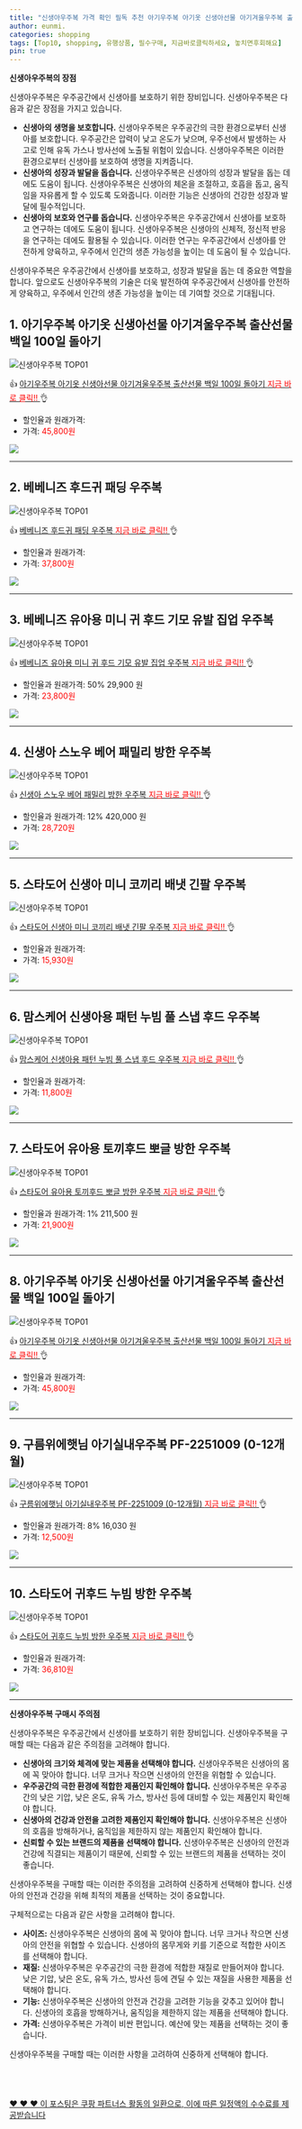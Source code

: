 ```yaml
---
title: "신생아우주복 가격 확인 필독 추천 아기우주복 아기옷 신생아선물 아기겨울우주복 출산선물 백일 100일 돌아기 비교 장점 구매가이드"
author: eunmi.
categories: shopping
tags: [Top10, shopping, 유행상품, 필수구매, 지금바로클릭하세요, 놓치면후회해요]
pin: true
---
```

**신생아우주복의 장점**

신생아우주복은 우주공간에서 신생아를 보호하기 위한 장비입니다. 신생아우주복은 다음과 같은 장점을 가지고 있습니다.

* **신생아의 생명을 보호합니다.** 신생아우주복은 우주공간의 극한 환경으로부터 신생아를 보호합니다. 우주공간은 압력이 낮고 온도가 낮으며, 우주선에서 발생하는 사고로 인해 유독 가스나 방사선에 노출될 위험이 있습니다. 신생아우주복은 이러한 환경으로부터 신생아를 보호하여 생명을 지켜줍니다.
* **신생아의 성장과 발달을 돕습니다.** 신생아우주복은 신생아의 성장과 발달을 돕는 데에도 도움이 됩니다. 신생아우주복은 신생아의 체온을 조절하고, 호흡을 돕고, 움직임을 자유롭게 할 수 있도록 도와줍니다. 이러한 기능은 신생아의 건강한 성장과 발달에 필수적입니다.
* **신생아의 보호와 연구를 돕습니다.** 신생아우주복은 우주공간에서 신생아를 보호하고 연구하는 데에도 도움이 됩니다. 신생아우주복은 신생아의 신체적, 정신적 반응을 연구하는 데에도 활용될 수 있습니다. 이러한 연구는 우주공간에서 신생아를 안전하게 양육하고, 우주에서 인간의 생존 가능성을 높이는 데 도움이 될 수 있습니다.

신생아우주복은 우주공간에서 신생아를 보호하고, 성장과 발달을 돕는 데 중요한 역할을 합니다. 앞으로도 신생아우주복의 기술은 더욱 발전하여 우주공간에서 신생아를 안전하게 양육하고, 우주에서 인간의 생존 가능성을 높이는 데 기여할 것으로 기대됩니다.

   

## 1. 아기우주복 아기옷 신생아선물 아기겨울우주복 출산선물 백일 100일 돌아기

![신생아우주복 TOP01](https://thumbnail6.coupangcdn.com/thumbnails/remote/230x230ex/image/vendor_inventory/beac/a4c448d0cca4beec4c0292f5f2e6f7471c0b7586a0af6d3e79b740254790.jpg)


👍 [아기우주복 아기옷 신생아선물 아기겨울우주복 출산선물 백일 100일 돌아기 <font color=red> 지금 바로 클릭!! </font> ](https://link.coupang.com/re/AFFSDP?lptag=AF3617701&subid=GithubCoopas&pageKey=7599825412&traceid=V0-153&itemId=20101444804&vendorItemId=84204418800) 👌 


- 할인율과 원래가격: 
- 가격: <span style='color:red'>45,800원</span>

[![](/discount_price.png)](https://link.coupang.com/re/AFFSDP?lptag=AF3617701&subid=GithubCoopas&pageKey=7599825412&traceid=V0-153&itemId=20101444804&vendorItemId=84204418800)

---


   

## 2. 베베니즈 후드귀 패딩 우주복

![신생아우주복 TOP01](https://thumbnail6.coupangcdn.com/thumbnails/remote/230x230ex/image/vendor_inventory/26ef/17744eb6243f415c538945964fd2e92f6207dd8604464244816e35c9efaa.jpeg)


👍 [베베니즈 후드귀 패딩 우주복 <font color=red> 지금 바로 클릭!! </font> ](https://link.coupang.com/re/AFFSDP?lptag=AF3617701&subid=GithubCoopas&pageKey=6091300105&traceid=V0-153&itemId=11357570156&vendorItemId=79142835138) 👌 


- 할인율과 원래가격: 
- 가격: <span style='color:red'>37,800원</span>

[![](/discount_price.png)](https://link.coupang.com/re/AFFSDP?lptag=AF3617701&subid=GithubCoopas&pageKey=6091300105&traceid=V0-153&itemId=11357570156&vendorItemId=79142835138)

---


   

## 3. 베베니즈 유아용 미니 귀 후드 기모 유발 집업 우주복

![신생아우주복 TOP01](https://thumbnail10.coupangcdn.com/thumbnails/remote/230x230ex/image/retail/images/2022/12/20/17/1/70e15a16-91b6-4097-953e-b68a7089c201.jpeg)


👍 [베베니즈 유아용 미니 귀 후드 기모 유발 집업 우주복 <font color=red> 지금 바로 클릭!! </font> ](https://link.coupang.com/re/AFFSDP?lptag=AF3617701&subid=GithubCoopas&pageKey=6954708757&traceid=V0-153&itemId=16909722345&vendorItemId=84393750193) 👌 


- 할인율과 원래가격: 50%  29,900   원
- 가격: <span style='color:red'>23,800원</span>

[![](/discount_price.png)](https://link.coupang.com/re/AFFSDP?lptag=AF3617701&subid=GithubCoopas&pageKey=6954708757&traceid=V0-153&itemId=16909722345&vendorItemId=84393750193)

---


   

## 4. 신생아 스노우 베어 패밀리 방한 우주복

![신생아우주복 TOP01](https://thumbnail6.coupangcdn.com/thumbnails/remote/230x230ex/image/rs_quotation_api/keczdgc9/64789113a88a40eea26a36ed45b4c731.jpg)


👍 [신생아 스노우 베어 패밀리 방한 우주복 <font color=red> 지금 바로 클릭!! </font> ](https://link.coupang.com/re/AFFSDP?lptag=AF3617701&subid=GithubCoopas&pageKey=6169125480&traceid=V0-153&itemId=12029362418&vendorItemId=79301642555) 👌 


- 할인율과 원래가격: 12%  420,000   원
- 가격: <span style='color:red'>28,720원</span>

[![](/discount_price.png)](https://link.coupang.com/re/AFFSDP?lptag=AF3617701&subid=GithubCoopas&pageKey=6169125480&traceid=V0-153&itemId=12029362418&vendorItemId=79301642555)

---


   

## 5. 스타도어 신생아 미니 코끼리 배냇 긴팔 우주복

![신생아우주복 TOP01](https://thumbnail9.coupangcdn.com/thumbnails/remote/230x230ex/image/vendor_inventory/1715/518827a22df2be5f0aad18b4835f694d25669a449ae9f50b11e064c4d4b4.jpeg)


👍 [스타도어 신생아 미니 코끼리 배냇 긴팔 우주복 <font color=red> 지금 바로 클릭!! </font> ](https://link.coupang.com/re/AFFSDP?lptag=AF3617701&subid=GithubCoopas&pageKey=6689512146&traceid=V0-153&itemId=15454396274&vendorItemId=84532148978) 👌 


- 할인율과 원래가격: 
- 가격: <span style='color:red'>15,930원</span>

[![](/discount_price.png)](https://link.coupang.com/re/AFFSDP?lptag=AF3617701&subid=GithubCoopas&pageKey=6689512146&traceid=V0-153&itemId=15454396274&vendorItemId=84532148978)

---


   

## 6. 맘스케어 신생아용 패턴 누빔 풀 스냅 후드 우주복

![신생아우주복 TOP01](https://thumbnail10.coupangcdn.com/thumbnails/remote/230x230ex/image/vendor_inventory/a2f3/7f35c1882a4b59d7096e91755c02f60430d94eb2382e4e60377e71ee5f63.jpg)


👍 [맘스케어 신생아용 패턴 누빔 풀 스냅 후드 우주복 <font color=red> 지금 바로 클릭!! </font> ](https://link.coupang.com/re/AFFSDP?lptag=AF3617701&subid=GithubCoopas&pageKey=51614297&traceid=V0-153&itemId=182765044&vendorItemId=79484624903) 👌 


- 할인율과 원래가격: 
- 가격: <span style='color:red'>11,800원</span>

[![](/discount_price.png)](https://link.coupang.com/re/AFFSDP?lptag=AF3617701&subid=GithubCoopas&pageKey=51614297&traceid=V0-153&itemId=182765044&vendorItemId=79484624903)

---


   

## 7. 스타도어 유아용 토끼후드 뽀글 방한 우주복

![신생아우주복 TOP01](https://thumbnail6.coupangcdn.com/thumbnails/remote/230x230ex/image/vendor_inventory/c940/6242029722b668bed36d77d104c59c4994abba2fd06c67a771a663c7b214.jpeg)


👍 [스타도어 유아용 토끼후드 뽀글 방한 우주복 <font color=red> 지금 바로 클릭!! </font> ](https://link.coupang.com/re/AFFSDP?lptag=AF3617701&subid=GithubCoopas&pageKey=6091585368&traceid=V0-153&itemId=11359448297&vendorItemId=79142832204) 👌 


- 할인율과 원래가격: 1%  211,500   원
- 가격: <span style='color:red'>21,900원</span>

[![](/discount_price.png)](https://link.coupang.com/re/AFFSDP?lptag=AF3617701&subid=GithubCoopas&pageKey=6091585368&traceid=V0-153&itemId=11359448297&vendorItemId=79142832204)

---


   

## 8. 아기우주복 아기옷 신생아선물 아기겨울우주복 출산선물 백일 100일 돌아기

![신생아우주복 TOP01](https://thumbnail6.coupangcdn.com/thumbnails/remote/230x230ex/image/vendor_inventory/beac/a4c448d0cca4beec4c0292f5f2e6f7471c0b7586a0af6d3e79b740254790.jpg)


👍 [아기우주복 아기옷 신생아선물 아기겨울우주복 출산선물 백일 100일 돌아기 <font color=red> 지금 바로 클릭!! </font> ](https://link.coupang.com/re/AFFSDP?lptag=AF3617701&subid=GithubCoopas&pageKey=7599825412&traceid=V0-153&itemId=20101444804&vendorItemId=84204418800) 👌 


- 할인율과 원래가격: 
- 가격: <span style='color:red'>45,800원</span>

[![](/discount_price.png)](https://link.coupang.com/re/AFFSDP?lptag=AF3617701&subid=GithubCoopas&pageKey=7599825412&traceid=V0-153&itemId=20101444804&vendorItemId=84204418800)

---


   

## 9. 구름위에햇님 아기실내우주복 PF-2251009 (0-12개월)

![신생아우주복 TOP01](https://thumbnail6.coupangcdn.com/thumbnails/remote/230x230ex/image/vendor_inventory/dc91/434e173cf098fbac3d621266dfd2d4e2a1b920eef963a827e4020b5ee33a.jpg)


👍 [구름위에햇님 아기실내우주복 PF-2251009 (0-12개월) <font color=red> 지금 바로 클릭!! </font> ](https://link.coupang.com/re/AFFSDP?lptag=AF3617701&subid=GithubCoopas&pageKey=6756106490&traceid=V0-153&itemId=15818575923&vendorItemId=83030516882) 👌 


- 할인율과 원래가격: 8%  16,030   원
- 가격: <span style='color:red'>12,500원</span>

[![](/discount_price.png)](https://link.coupang.com/re/AFFSDP?lptag=AF3617701&subid=GithubCoopas&pageKey=6756106490&traceid=V0-153&itemId=15818575923&vendorItemId=83030516882)

---


   

## 10. 스타도어 귀후드 누빔 방한 우주복

![신생아우주복 TOP01](https://thumbnail6.coupangcdn.com/thumbnails/remote/230x230ex/image/vendor_inventory/a4cc/0f2ab610671aa8934c6a343efc39ec5c7f926840178751f31dfb88c5b6b9.jpeg)


👍 [스타도어 귀후드 누빔 방한 우주복 <font color=red> 지금 바로 클릭!! </font> ](https://link.coupang.com/re/AFFSDP?lptag=AF3617701&subid=GithubCoopas&pageKey=6172794781&traceid=V0-153&itemId=12061028808&vendorItemId=79772445816) 👌 


- 할인율과 원래가격: 
- 가격: <span style='color:red'>36,810원</span>

[![](/discount_price.png)](https://link.coupang.com/re/AFFSDP?lptag=AF3617701&subid=GithubCoopas&pageKey=6172794781&traceid=V0-153&itemId=12061028808&vendorItemId=79772445816)

---
**신생아우주복 구매시 주의점**

신생아우주복은 우주공간에서 신생아를 보호하기 위한 장비입니다. 신생아우주복을 구매할 때는 다음과 같은 주의점을 고려해야 합니다.

* **신생아의 크기와 체격에 맞는 제품을 선택해야 합니다.** 신생아우주복은 신생아의 몸에 꼭 맞아야 합니다. 너무 크거나 작으면 신생아의 안전을 위협할 수 있습니다.
* **우주공간의 극한 환경에 적합한 제품인지 확인해야 합니다.** 신생아우주복은 우주공간의 낮은 기압, 낮은 온도, 유독 가스, 방사선 등에 대비할 수 있는 제품인지 확인해야 합니다.
* **신생아의 건강과 안전을 고려한 제품인지 확인해야 합니다.** 신생아우주복은 신생아의 호흡을 방해하거나, 움직임을 제한하지 않는 제품인지 확인해야 합니다.
* **신뢰할 수 있는 브랜드의 제품을 선택해야 합니다.** 신생아우주복은 신생아의 안전과 건강에 직결되는 제품이기 때문에, 신뢰할 수 있는 브랜드의 제품을 선택하는 것이 좋습니다.

신생아우주복을 구매할 때는 이러한 주의점을 고려하여 신중하게 선택해야 합니다. 신생아의 안전과 건강을 위해 최적의 제품을 선택하는 것이 중요합니다.

구체적으로는 다음과 같은 사항을 고려해야 합니다.

* **사이즈:** 신생아우주복은 신생아의 몸에 꼭 맞아야 합니다. 너무 크거나 작으면 신생아의 안전을 위협할 수 있습니다. 신생아의 몸무게와 키를 기준으로 적합한 사이즈를 선택해야 합니다.
* **재질:** 신생아우주복은 우주공간의 극한 환경에 적합한 재질로 만들어져야 합니다. 낮은 기압, 낮은 온도, 유독 가스, 방사선 등에 견딜 수 있는 재질을 사용한 제품을 선택해야 합니다.
* **기능:** 신생아우주복은 신생아의 안전과 건강을 고려한 기능을 갖추고 있어야 합니다. 신생아의 호흡을 방해하거나, 움직임을 제한하지 않는 제품을 선택해야 합니다.
* **가격:** 신생아우주복은 가격이 비싼 편입니다. 예산에 맞는 제품을 선택하는 것이 좋습니다.

신생아우주복을 구매할 때는 이러한 사항을 고려하여 신중하게 선택해야 합니다.<br><br><br><br><br> [ ❤ ❤ ❤ 이 포스팅은 쿠팡 파트너스 활동의 일환으로, 이에 따른 일정액의 수수료를 제공받습니다](https://link.coupang.com/a/bcEFyh)